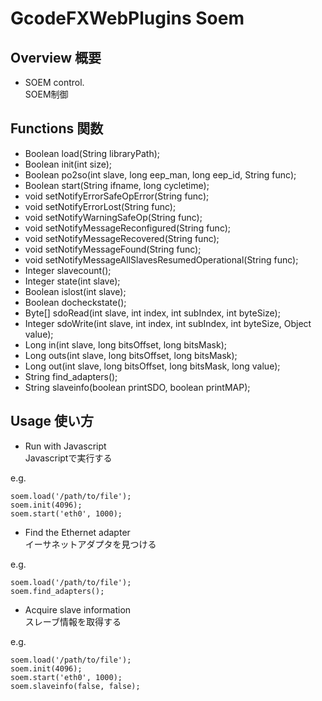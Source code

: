 # GcodeFXWebPlugins Soem
## Overview 概要
 * SOEM control.  
 SOEM制御
## Functions 関数
 * Boolean load(String libraryPath);
 * Boolean init(int size);
 * Boolean po2so(int slave, long eep_man, long eep_id, String func);
 * Boolean start(String ifname, long cycletime);
 * void setNotifyErrorSafeOpError(String func);
 * void setNotifyErrorLost(String func);
 * void setNotifyWarningSafeOp(String func);
 * void setNotifyMessageReconfigured(String func);
 * void setNotifyMessageRecovered(String func);
 * void setNotifyMessageFound(String func);
 * void setNotifyMessageAllSlavesResumedOperational(String func);
 * Integer slavecount();
 * Integer state(int slave);
 * Boolean islost(int slave);
 * Boolean docheckstate();
 * Byte[] sdoRead(int slave, int index, int subIndex, int byteSize);
 * Integer sdoWrite(int slave, int index, int subIndex, int byteSize, Object value);
 * Long in(int slave, long bitsOffset, long bitsMask);
 * Long outs(int slave, long bitsOffset, long bitsMask);
 * Long out(int slave, long bitsOffset, long bitsMask, long value);
 * String find_adapters();
 * String slaveinfo(boolean printSDO, boolean printMAP);
## Usage 使い方
 * Run with Javascript  
 Javascriptで実行する  
 
e.g.  
```
soem.load('/path/to/file');
soem.init(4096);
soem.start('eth0', 1000);
```
 
 
 * Find the Ethernet adapter  
 イーサネットアダプタを見つける  
 
e.g.  
```
soem.load('/path/to/file');
soem.find_adapters();
```
 
 
 * Acquire slave information  
 スレーブ情報を取得する  
 
e.g.
```
soem.load('/path/to/file');
soem.init(4096);
soem.start('eth0', 1000);
soem.slaveinfo(false, false);
```
